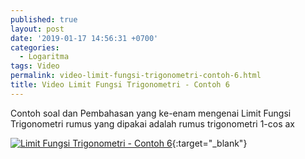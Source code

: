```yaml
---
published: true
layout: post
date: '2019-01-17 14:56:31 +0700'
categories:
  - Logaritma
tags: Video
permalink: video-limit-fungsi-trigonometri-contoh-6.html
title: Video Limit Fungsi Trigonometri - Contoh 6
---
```

Contoh soal dan Pembahasan yang ke-enam mengenai Limit Fungsi Trigonometri
rumus yang dipakai adalah rumus trigonometri 1-cos ax

[![Limit Fungsi Trigonometri - Contoh 6](https://img.youtube.com/vi/TsJN0ozffxI/0.jpg)](https://www.youtube.com/watch?v=TsJN0ozffxI){:target="_blank"}
